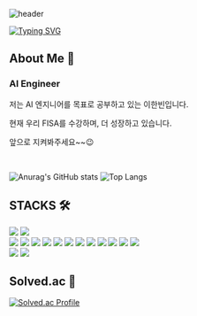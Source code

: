 ![header](https://capsule-render.vercel.app/api?type=waving&color=gradient&customColorList=0&height=200&section=header&text=Beening's%20Github&fontSize=60&fontAlignY=35)

[![Typing SVG](https://readme-typing-svg.demolab.com?font=Fira+Code&pause=1000&color=FE6AA1&vCenter=true&multiline=true&repeat=false&width=800&height=80&lines=If+you+do+not+sow+in+the+spring%2C++you+will+not+reap+in+the+autumn.+)](https://git.io/typing-svg)

### 


## About Me 👋
### AI Engineer

저는 AI 엔지니어를 목표로 공부하고 있는 이한빈입니다.

현재 우리 FISA를 수강하며, 더 성장하고 있습니다.

앞으로 지켜봐주세요~~😉


<br> 

![Anurag's GitHub stats](https://github-readme-stats.vercel.app/api?username=beening01&show_icons=true&theme=dracula)
![Top Langs](https://github-readme-stats.vercel.app/api/top-langs/?username=beening01&layout=compact&theme=dracula)
## STACKS 🛠
<img src="https://img.shields.io/badge/python-%233776AB.svg?&style=for-the-badge&logo=python&logoColor=white" /> <img src="https://img.shields.io/badge/mysql-%234479A1.svg?&style=for-the-badge&logo=mysql&logoColor=white" />  
<img src="https://img.shields.io/badge/google%20colab-%23F9AB00.svg?&style=for-the-badge&logo=google%20colab&logoColor=black" /> <img src="https://img.shields.io/badge/jupyter-%23F37626.svg?&style=for-the-badge&logo=jupyter&logoColor=white" /> <img src="https://img.shields.io/badge/scikit--learn-%23F7931E.svg?&style=for-the-badge&logo=scikit-learn&logoColor=black" /> <img src="https://img.shields.io/badge/pytorch-%23EE4C2C.svg?&style=for-the-badge&logo=pytorch&logoColor=white" /> <img src="https://img.shields.io/badge/tableau-%23E97627.svg?&style=for-the-badge&logo=tableau&logoColor=white" /> <img src="https://img.shields.io/badge/rstudio-%2375AADB.svg?&style=for-the-badge&logo=rstudio&logoColor=black" /> <img src="https://img.shields.io/badge/elastic%20stack-%23005571.svg?&style=for-the-badge&logo=elastic%20stack&logoColor=white" /> <img src="https://img.shields.io/badge/amazon%20aws-%23232F3E.svg?&style=for-the-badge&logo=amazon%20aws&logoColor=white" />  <img src="https://img.shields.io/badge/linux-%23FCC624.svg?&style=for-the-badge&logo=linux&logoColor=black" /> <img src="https://img.shields.io/badge/docker-%232496ED.svg?&style=for-the-badge&logo=docker&logoColor=white" /> <img src="https://img.shields.io/badge/fastapi-%23009688.svg?&style=for-the-badge&logo=fastapi&logoColor=white" /> <img src="https://img.shields.io/badge/flask-%23000000.svg?&style=for-the-badge&logo=flask&logoColor=white" />  
<img src="https://img.shields.io/badge/slack-%234A154B.svg?&style=for-the-badge&logo=slack&logoColor=white" /> <img src="https://img.shields.io/badge/github-%23181717.svg?&style=for-the-badge&logo=github&logoColor=white" />

###


## Solved.ac 📖
[![Solved.ac Profile](http://mazassumnida.wtf/api/generate_badge?boj=gksqls0221)](https://solved.ac/gksqls0221)
